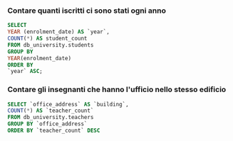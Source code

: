 ### Contare quanti iscritti ci sono stati ogni anno

```SQL
SELECT 
YEAR (enrolment_date) AS `year`,
COUNT(*) AS student_count
FROM db_university.students
GROUP BY 
YEAR(enrolment_date)
ORDER BY 
`year` ASC;
```
### Contare gli insegnanti che hanno l'ufficio nello stesso edificio

```SQL
SELECT `office_address` AS `building`,
COUNT(*) AS `teacher_count`
FROM db_university.teachers
GROUP BY `office_address`
ORDER BY `teacher_count` DESC
```